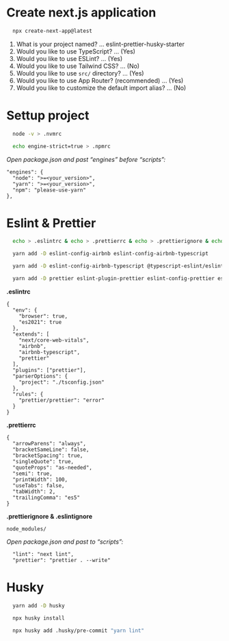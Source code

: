 # Create next.js application

```bash
  npx create-next-app@latest
```

1. What is your project named? … eslint-prettier-husky-starter
2. Would you like to use TypeScript? … (Yes)
3. Would you like to use ESLint? … (Yes)
4. Would you like to use Tailwind CSS? … (No)
5. Would you like to use `src/` directory? … (Yes)
6. Would you like to use App Router? (recommended) … (Yes)
7. Would you like to customize the default import alias? … (No)

# Settup project

```bash
  node -v > .nvmrc
```

```bash
  echo engine-strict=true > .npmrc
```

_Open package.json and past “engines” before “scripts”:_

```
"engines": {
  "node": ">=<your_version>",
  "yarn": ">=<your_version>",
  "npm": "please-use-yarn"
},
```

# Eslint & Prettier

```bash
  echo > .eslintrc & echo > .prettierrc & echo > .prettierignore & echo > .eslintignore
```

```bash
  yarn add -D eslint-config-airbnb eslint-config-airbnb-typescript
```

```bash
  yarn add -D eslint-config-airbnb-typescript @typescript-eslint/eslint-plugin @typescript-eslint/parser
```

```bash
  yarn add -D prettier eslint-plugin-prettier eslint-config-prettier eslint-plugin-react
```

**.eslintrc**

```
{
  "env": {
    "browser": true,
    "es2021": true
  },
  "extends": [
    "next/core-web-vitals",
    "airbnb",
    "airbnb-typescript",
    "prettier"
  ],
  "plugins": ["prettier"],
  "parserOptions": {
    "project": "./tsconfig.json"
  },
  "rules": {
    "prettier/prettier": "error"
  }
}
```

**.prettierrc**

```
{
  "arrowParens": "always",
  "bracketSameLine": false,
  "bracketSpacing": true,
  "singleQuote": true,
  "quoteProps": "as-needed",
  "semi": true,
  "printWidth": 100,
  "useTabs": false,
  "tabWidth": 2,
  "trailingComma": "es5"
}
```

**.prettierignore & .eslintignore**

```
node_modules/
```

_Open package.json and past to “scripts”:_

```
  "lint": "next lint",
  "prettier": "prettier . --write"
```

# Husky

```bash
  yarn add -D husky
```

```bash
  npx husky install
```

```bash
  npx husky add .husky/pre-commit "yarn lint"
```
